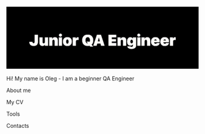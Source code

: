 ![Header](https://github.com/Oleg22Kaz/Oleg22Kaz/blob/main/assets/screenshot.png)

Hi! My name is Oleg - I am a beginner QA Engineer

About me

My CV

Tools

Сontacts
